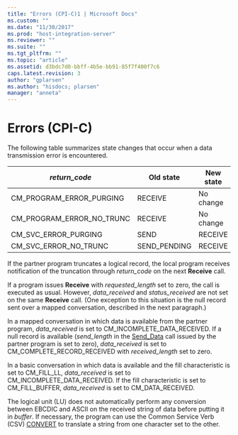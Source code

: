 ```yaml
---
title: "Errors (CPI-C)1 | Microsoft Docs"
ms.custom: ""
ms.date: "11/30/2017"
ms.prod: "host-integration-server"
ms.reviewer: ""
ms.suite: ""
ms.tgt_pltfrm: ""
ms.topic: "article"
ms.assetid: d3bdc7d0-bbff-4b5e-bb91-85f7f400f7c6
caps.latest.revision: 3
author: "gplarsen"
ms.author: "hisdocs; plarsen"
manager: "anneta"
---
```

# Errors (CPI-C)
The following table summarizes state changes that occur when a data transmission error is encountered.  
  
|*return_code*|Old state|New state|  
|--------------------|---------------|---------------|  
|CM_PROGRAM_ERROR_PURGING|RECEIVE|No change|  
|CM_PROGRAM_ERROR_NO_TRUNC|RECEIVE|No change|  
|CM_SVC_ERROR_PURGING|SEND|RECEIVE|  
|CM_SVC_ERROR_NO_TRUNC|SEND_PENDING|RECEIVE|  
  
 If the partner program truncates a logical record, the local program receives notification of the truncation through *return_code* on the next **Receive** call.  
  
 If a program issues **Receive** with *requested_length* set to zero, the call is executed as usual. However, *data_received* and *status_received* are not set on the same **Receive** call. (One exception to this situation is the null record sent over a mapped conversation, described in the next paragraph.)  
  
 In a mapped conversation in which data is available from the partner program, *data_received* is set to CM_INCOMPLETE_DATA_RECEIVED. If a null record is available (*send_length* in the [Send_Data](../core/send-data-cpi-c-2.md) call issued by the partner program is set to zero), *data_received* is set to CM_COMPLETE_RECORD_RECEIVED with *received_length* set to zero.  
  
 In a basic conversation in which data is available and the fill characteristic is set to CM_FILL_LL, *data_received* is set to CM_INCOMPLETE_DATA_RECEIVED. If the fill characteristic is set to CM_FILL_BUFFER, *data_received* is set to CM_DATA_RECEIVED.  
  
 The logical unit (LU) does not automatically perform any conversion between EBCDIC and ASCII on the received string of data before putting it in *buffer*. If necessary, the program can use the Common Service Verb (CSV) [CONVERT](../core/convert2.md) to translate a string from one character set to the other.